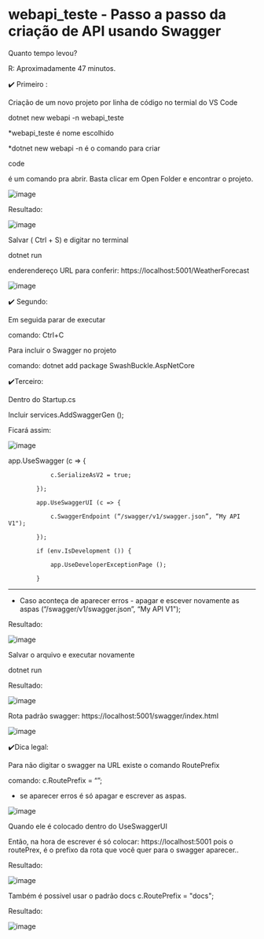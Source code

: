 # webapi_teste - Passo a passo da criação de API usando Swagger

Quanto tempo levou?

R: Aproximadamente 47 minutos.

:heavy_check_mark: Primeiro :

Criação de um  novo projeto por linha de código no termial do VS Code

dotnet new webapi -n webapi_teste

*webapi_teste é  nome escolhido

*dotnet new webapi -n é o comando para criar


code

é um comando pra abrir.
Basta clicar em Open Folder e encontrar o projeto.

![image](https://user-images.githubusercontent.com/28712925/92627552-e5f64580-f2a1-11ea-98b7-fa916c90c7c3.png)

Resultado:


![image](https://user-images.githubusercontent.com/28712925/92614303-47aeb380-f292-11ea-8543-fc600194d5ec.png)

Salvar ( Ctrl + S) e digitar no terminal

dotnet run

enderendereço URL para conferir: https://localhost:5001/WeatherForecast

![image](https://user-images.githubusercontent.com/28712925/92628735-aa5c7b00-f2a3-11ea-8099-6c261f1d1c99.png)

:heavy_check_mark: Segundo:

Em seguida parar de executar 

comando: Ctrl+C


Para incluir o Swagger no projeto

comando: dotnet add package SwashBuckle.AspNetCore

:heavy_check_mark:Terceiro:

Dentro do Startup.cs

Incluir 
services.AddSwaggerGen ();

Ficará assim:

![image](https://user-images.githubusercontent.com/28712925/92612270-18974280-f290-11ea-8384-108c1fdd2e0c.png)

app.UseSwagger (c => {

                c.SerializeAsV2 = true;
                
            });
            
            app.UseSwaggerUI (c => {
            
                c.SwaggerEndpoint (“/swagger/v1/swagger.json”, “My API V1");
                
            });
            
            if (env.IsDevelopment ()) {
            
                app.UseDeveloperExceptionPage ();
                
            }
            
-----------------------------------------------------------------------  
* Caso aconteça de aparecer erros - apagar e escever novamente as aspas (“/swagger/v1/swagger.json”, “My API V1");

Resultado:

![image](https://user-images.githubusercontent.com/28712925/92613081-ec2ff600-f290-11ea-9fdb-adadfb2e46fe.png)

Salvar o arquivo e executar novamente

dotnet run 



Resultado: 

![image](https://user-images.githubusercontent.com/28712925/92613247-226d7580-f291-11ea-945d-91ad815b264d.png)

Rota padrão swagger:  https://localhost:5001/swagger/index.html

![image](https://user-images.githubusercontent.com/28712925/92629671-0c69b000-f2a5-11ea-898c-8d59e5c14ed8.png)

:heavy_check_mark:Dica legal:

Para não digitar o swagger na URL existe o comando RoutePrefix

comando: c.RoutePrefix = “”;

* se aparecer erros é só apagar e escrever as aspas.

![image](https://user-images.githubusercontent.com/28712925/92630286-00322280-f2a6-11ea-9884-a639399983c6.png)

Quando ele é colocado dentro do UseSwaggerUI

Então, na hora de escrever é só colocar: https://localhost:5001
pois o routePrex, é o prefixo da rota que você quer para o swagger aparecer..

Resultado:

![image](https://user-images.githubusercontent.com/28712925/92613417-56e13180-f291-11ea-9539-c87324f878ea.png)


Também é possivel usar o padrão docs
c.RoutePrefix = "docs";

Resultado:

![image](https://user-images.githubusercontent.com/28712925/92613466-65c7e400-f291-11ea-88bf-3ea27f8cbb65.png)











